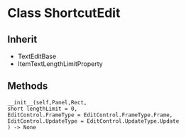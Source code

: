 # Class ShortcutEdit

## Inherit

* TextEditBase
* ItemTextLengthLimitProperty

## Methods
```
__init__(self,Panel,Rect,
short lengthLimit = 0,
EditControl.FrameType = EditControl.FrameType.Frame, 
EditControl.UpdateType = EditControl.UpdateType.Update
) -> None
```
